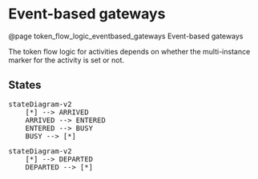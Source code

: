 # Event-based gateways
@page token_flow_logic_eventbased_gateways Event-based gateways

The token flow logic for activities depends on whether the multi-instance marker for the activity is set or not. 

## States

<pre class="mermaid">
stateDiagram-v2
    [*] --> ARRIVED
    ARRIVED --> ENTERED
    ENTERED --> BUSY
    BUSY --> [*]
</pre>

<pre class="mermaid">
stateDiagram-v2
    [*] --> DEPARTED
    DEPARTED --> [*]
</pre>


